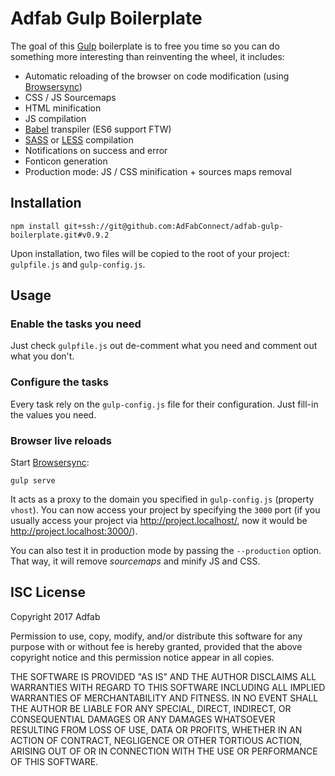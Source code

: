 # Adfab Gulp Boilerplate

The goal of this [Gulp](http://gulpjs.com/) boilerplate is to free you time so you can do something more interesting than reinventing the wheel, it includes:

* Automatic reloading of the browser on code modification (using [Browsersync](https://www.browsersync.io/))
* CSS / JS Sourcemaps
* HTML minification
* JS compilation
* [Babel](https://babeljs.io/) transpiler (ES6 support FTW)
* [SASS](http://sass-lang.com/) or [LESS](http://lesscss.org/) compilation
* Notifications on success and error
* Fonticon generation
* Production mode: JS / CSS minification + sources maps removal

## Installation

```shell
npm install git+ssh://git@github.com:AdFabConnect/adfab-gulp-boilerplate.git#v0.9.2
```

Upon installation, two files will be copied to the root of your project: `gulpfile.js` and `gulp-config.js`.

## Usage

### Enable the tasks you need

Just check `gulpfile.js` out de-comment what you need and comment out what you don't.

### Configure the tasks

Every task rely on the `gulp-config.js` file for their configuration. Just fill-in the values you need.

### Browser live reloads

Start [Browsersync](https://www.browsersync.io/):

```shell
gulp serve
```

It acts as a proxy to the domain you specified in `gulp-config.js` (property `vhost`). You can now access your project by specifying the `3000` port (if you usually access your project via http://project.localhost/, now it would be http://project.localhost:3000/).

You can also test it in production mode by passing the `--production` option. That way, it will remove *sourcemaps* and minify JS and CSS.

## ISC License

Copyright 2017 Adfab

Permission to use, copy, modify, and/or distribute this software for any purpose with or without fee is hereby granted, provided that the above copyright notice and this permission notice appear in all copies.

THE SOFTWARE IS PROVIDED "AS IS" AND THE AUTHOR DISCLAIMS ALL WARRANTIES WITH REGARD TO THIS SOFTWARE INCLUDING ALL IMPLIED WARRANTIES OF MERCHANTABILITY AND FITNESS. IN NO EVENT SHALL THE AUTHOR BE LIABLE FOR ANY SPECIAL, DIRECT, INDIRECT, OR CONSEQUENTIAL DAMAGES OR ANY DAMAGES WHATSOEVER RESULTING FROM LOSS OF USE, DATA OR PROFITS, WHETHER IN AN ACTION OF CONTRACT, NEGLIGENCE OR OTHER TORTIOUS ACTION, ARISING OUT OF OR IN CONNECTION WITH THE USE OR PERFORMANCE OF THIS SOFTWARE.
